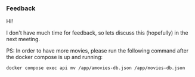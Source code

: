 ### Feedback

Hi!

I don't have much time for feedback, so lets discuss this (hopefully) in the next meeting.

PS: In order to have more movies, please run the following command after the docker compose is up and running:

```
docker compose exec api mv /app/amovies-db.json /app/movies-db.json
```

